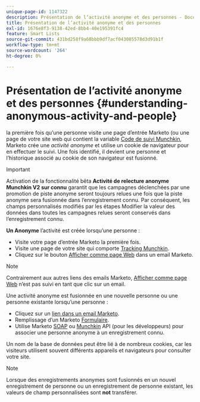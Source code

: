 ```yaml
---
unique-page-id: 1147322
description: Présentation de l’activité anonyme et des personnes - Documents Marketo - Documentation du produit
title: Présentation de l’activité anonyme et des personnes
exl-id: 1676e8f3-9138-42ed-8bb4-40e195391fc4
feature: Smart Lists
source-git-commit: 431bd258f9a68bbb9df7acf043085578d3d91b1f
workflow-type: tm+mt
source-wordcount: '264'
ht-degree: 0%

---
```


# Présentation de l’activité anonyme et des personnes {#understanding-anonymous-activity-and-people}

la première fois qu’une personne visite une page d’entrée Marketo (ou une page de votre site web qui contient la variable [Code de suivi Munchkin](/help/marketo/product-docs/administration/additional-integrations/add-munchkin-tracking-code-to-your-website.md), Marketo crée une _activité anonyme_ et utilise un cookie de navigateur pour en effectuer le suivi. Une fois identifié, il devient une personne et l’historique associé au cookie de son navigateur est fusionné.

>[!IMPORTANT]
>
>Activation de la fonctionnalité bêta **Activité de relecture anonyme Munchkin V2 sur connu** garantit que les campagnes déclenchées par une promotion de piste anonyme seront toujours relues une fois que la piste anonyme sera fusionnée dans l’enregistrement connu. Par conséquent, les champs personnalisés modifiés par les étapes Modifier la valeur des données dans toutes les campagnes relues seront conservés dans l’enregistrement connu.

**Un Anonyme** l’activité est créée lorsqu’une personne :

* Visite votre page d’entrée Marketo la première fois.
* Visite une page de votre site qui comporte [Tracking Munchkin](/help/marketo/product-docs/administration/additional-integrations/add-munchkin-tracking-code-to-your-website.md).
* Cliquez sur le bouton [Afficher comme page Web](/help/marketo/product-docs/email-marketing/general/functions-in-the-editor/add-a-view-as-web-page-link-to-an-email.md) dans un email Marketo.

>[!NOTE]
>
>Contrairement aux autres liens des emails Marketo, [Afficher comme page Web](/help/marketo/product-docs/email-marketing/general/functions-in-the-editor/add-a-view-as-web-page-link-to-an-email.md) n’est pas suivi en tant que clic sur un email.

Une activité anonyme est fusionnée en une nouvelle personne ou une personne existante lorsqu’une personne :

* Cliquez sur un [lien dans un email Marketo](/help/marketo/product-docs/email-marketing/general/using-tokens/add-a-system-token-as-a-link-in-an-email.md).
* Remplissage d’un Marketo [Formulaire](/help/marketo/product-docs/demand-generation/forms/form-actions/embed-a-form-on-your-website.md).
* Utilise Marketo [SOAP](/help/marketo/product-docs/administration/additional-integrations/configuring-your-soap-api-settings.md) ou [Munchkin](/help/marketo/product-docs/administration/additional-integrations/add-munchkin-tracking-code-to-your-website.md) API (pour les développeurs) pour associer une personne anonyme à un enregistrement connu.

Un nom de la base de données peut être lié à de nombreux cookies, car les visiteurs utilisent souvent différents appareils et navigateurs pour consulter votre site.

>[!NOTE]
>
>Lorsque des enregistrements anonymes sont fusionnés en un nouvel enregistrement de personne ou un enregistrement de personne existant, les valeurs de champ personnalisées sont **not** transférer.

